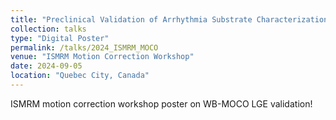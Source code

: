 ```yaml
---
title: "Preclinical Validation of Arrhythmia Substrate Characterization with Wideband Motion-Corrected Phase-Sensitive LGE"
collection: talks
type: "Digital Poster"
permalink: /talks/2024_ISMRM_MOCO
venue: "ISMRM Motion Correction Workshop"
date: 2024-09-05
location: "Quebec City, Canada"
---
```


ISMRM motion correction workshop poster on WB-MOCO LGE validation! 
